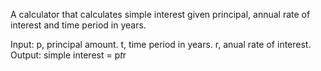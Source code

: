 A calculator that calculates simple interest given principal, annual rate of interest and time period in years.

Input:
  p, principal amount.
  t, time period in years.
  r, anual rate of interest.
Output:
  simple interest = p*t*r

